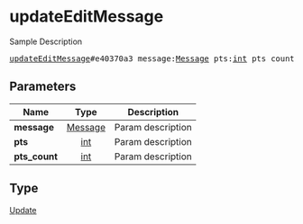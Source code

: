 # updateEditMessage

Sample Description

<pre>
<a href="../constructor/updateEditMessage.md">updateEditMessage</a>#e40370a3 message:<a href="../type/Message.md">Message</a> pts:<a href="../type/int.md">int</a> pts_count:<a href="../type/int.md">int</a> = <a href="../type/Update.md">Update</a>;</pre>
## Parameters

| Name | Type | Description |
|------|:----:|-------------|
| **message** | <a href="../type/Message.md">Message</a> | Param description |
| **pts** | <a href="../type/int.md">int</a> | Param description |
| **pts_count** | <a href="../type/int.md">int</a> | Param description |

## Type

<a href="../type/Update.md">Update</a>
